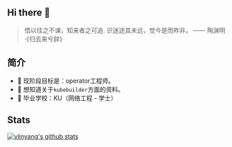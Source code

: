 ## Hi there 👋

>悟以往之不谏，知来者之可追. 识迷途其未远，觉今是而昨非。 —— 陶渊明·《归去来兮辞》

## 简介
- 🌱  现阶段目标是：operator工程师。
- 🤔  想知道关于`kubebuilder`方面的资料。
- 🏫  毕业学校：KU（网络工程 - 学士）

## Stats
[![ylinyang's github stats](https://github-readme-stats.vercel.app/api?username=ylinyang)](https://github.com/anuraghazra/github-readme-stats)
